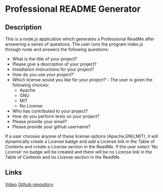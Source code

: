 # Professional README Generator 

## Description
This is a node.js application which generates a Professional ReadMe after answering a series of questions. The user runs the program index.js through node and answers the following questions:
- What is the title of your project?
- Please give a description of your project?
- Installation instructions for your project?
- How do you use your project?'
- Which license would you like for your project?'- The user is given the following choices: 
    - Apache
    - GNU
    - MIT
    - No License
- Who has contributed to your project?
- How do you perform tests on your project?
- Please provide your email?
- Please provide your github username?

If a user chooses anyone of these license options (Apache,GNU,MIT), it will dynamically create a License badge and add a License link in the Table of Contents and create a License section in the ReadMe. If the user select 'No License' no badge will be created and there will be no License link in the Table of Contents and no License section in the ReadMe

## Links

[Video](https://watch.screencastify.com/v/QBviw5Lb9IqTRiyyUEV2) 
[Github repository](https://github.com/vini3076/professional-readme-generator)


